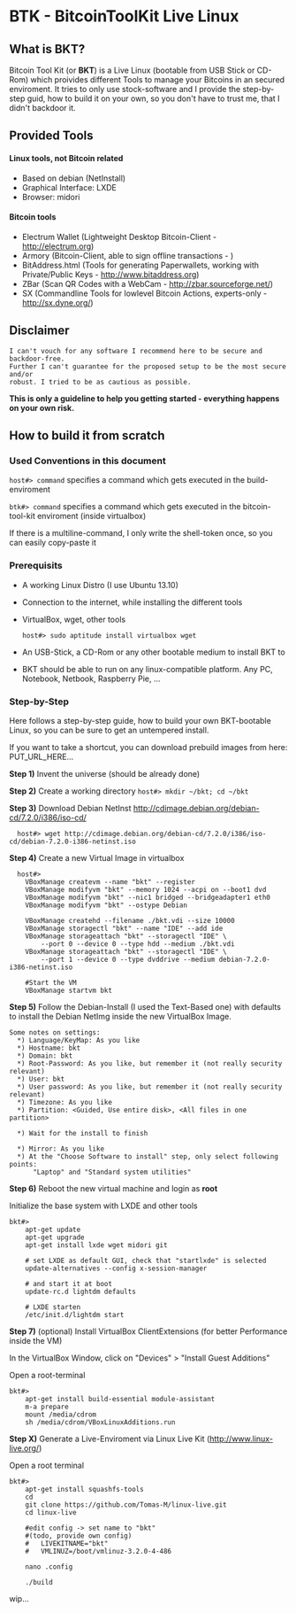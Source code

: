  
BTK - BitcoinToolKit Live Linux
===============================

What is BKT?
------------
 Bitcoin Tool Kit (or **BKT**) is a Live Linux (bootable from USB Stick or CD-Rom) which proivides different Tools to manage your Bitcoins in an secured enviroment. It tries to only use stock-software and I provide the step-by-step guid, how to build it on your own, so you don't have to trust me, that I didn't backdoor it.
 
 
Provided Tools
--------------

#### Linux tools, not Bitcoin related

* Based on debian (NetInstall)
* Graphical Interface: LXDE 
* Browser: midori
    
#### Bitcoin tools

* Electrum Wallet (Lightweight Desktop Bitcoin-Client - http://electrum.org)
* Armory (Bitcoin-Client, able to sign offline transactions - )
* BitAddress.html (Tools for generating Paperwallets, working with Private/Public Keys - http://www.bitaddress.org)
* ZBar (Scan QR Codes with a WebCam - http://zbar.sourceforge.net/)
* SX (Commandline Tools for lowlevel Bitcoin Actions, experts-only - http://sx.dyne.org/)
  
 
 
Disclaimer
-----------

    I can't vouch for any software I recommend here to be secure and backdoor-free. 
    Further I can't guarantee for the proposed setup to be the most secure and/or 
    robust. I tried to be as cautious as possible.

**This is only a guideline to help you getting started - everything happens on your own risk.**
 
 
 
How to build it from scratch
------------------------------
 
### Used Conventions in this document
  
  `host#> command`  specifies a command which gets executed in the build-enviroment

  `btk#> command`   specifies a command which gets executed in the bitcoin-tool-kit enviroment (inside virtualbox)
  
  If there is a multiline-command, I only write the shell-token once, so you can easily copy-paste it
  
  
### Prerequisits

* A working Linux Distro (I use Ubuntu 13.10)
* Connection to the internet, while installing the different tools
* VirtualBox, wget, other tools
    
    `host#> sudo aptitude install virtualbox wget`
 
* An USB-Stick, a CD-Rom or any other bootable medium to install BKT to
* BKT should be able to run on any linux-compatible platform. Any PC, Notebook, Netbook, Raspberry Pie, ...
    
    
### Step-by-Step

 
 Here follows a step-by-step guide, how to build your own BKT-bootable Linux, so you can be sure to get an
 untempered install.
 
 If you want to take a shortcut, you can download prebuild images from here:
  PUT_URL_HERE...
  
 
  **Step 1)** Invent the universe (should be already done)

  **Step 2)**
    Create a working directory
      `host#> mkdir ~/bkt; cd ~/bkt`
    
  **Step 3)**
    Download Debian NetInst 
      http://cdimage.debian.org/debian-cd/7.2.0/i386/iso-cd/
  
      host#> wget http://cdimage.debian.org/debian-cd/7.2.0/i386/iso-cd/debian-7.2.0-i386-netinst.iso

  
  **Step 4)**
    Create a new Virtual Image in virtualbox
      
      host#> 
        VBoxManage createvm --name "bkt" --register
        VBoxManage modifyvm "bkt" --memory 1024 --acpi on --boot1 dvd
        VBoxManage modifyvm "bkt" --nic1 bridged --bridgeadapter1 eth0
        VBoxManage modifyvm "bkt" --ostype Debian
        
        VBoxManage createhd --filename ./bkt.vdi --size 10000
        VBoxManage storagectl "bkt" --name "IDE" --add ide
        VBoxManage storageattach "bkt" --storagectl "IDE" \
            --port 0 --device 0 --type hdd --medium ./bkt.vdi
        VBoxManage storageattach "bkt" --storagectl "IDE" \
            --port 1 --device 0 --type dvddrive --medium debian-7.2.0-i386-netinst.iso

        #Start the VM
        VBoxManage startvm bkt


  **Step 5)**
    Follow the Debian-Install (I used the Text-Based one) with defaults to install the Debian NetImg inside the new     VirtualBox Image.
   
    Some notes on settings:
      *) Language/KeyMap: As you like
      *) Hostname: bkt
      *) Domain: bkt
      *) Root-Password: As you like, but remember it (not really security relevant)
      *) User: bkt
      *) User password: As you like, but remember it (not really security relevant)
      *) Timezone: As you like
      *) Partition: <Guided, Use entire disk>, <All files in one partition>
      
      *) Wait for the install to finish

      *) Mirror: As you like
      *) At the "Choose Software to install" step, only select following points:
          "Laptop" and "Standard system utilities"
      

**Step 6)**
   Reboot the new virtual machine and login as **root**
   
   Initialize the base system with LXDE and other tools
   
    bkt#>
        apt-get update
        apt-get upgrade
        apt-get install lxde wget midori git
        
        # set LXDE as default GUI, check that "startlxde" is selected
        update-alternatives --config x-session-manager
        
        # and start it at boot
        update-rc.d lightdm defaults

        # LXDE starten
        /etc/init.d/lightdm start

**Step 7)** (optional) Install VirtualBox ClientExtensions (for better Performance inside the VM)

In the VirtualBox Window, click on "Devices" > "Install Guest Additions"

Open a root-terminal

    bkt#> 
        apt-get install build-essential module-assistant
        m-a prepare
        mount /media/cdrom
        sh /media/cdrom/VBoxLinuxAdditions.run
    


**Step X)** Generate a Live-Enviroment via Linux Live Kit (http://www.linux-live.org/)

Open a root terminal

    bkt#>
        apt-get install squashfs-tools
        cd
        git clone https://github.com/Tomas-M/linux-live.git
        cd linux-live
        
        #edit config -> set name to "bkt"
        #(todo, provide own config)
        #   LIVEKITNAME="bkt"
        #   VMLINUZ=/boot/vmlinuz-3.2.0-4-486 

        nano .config

        ./build
        
        
wip...